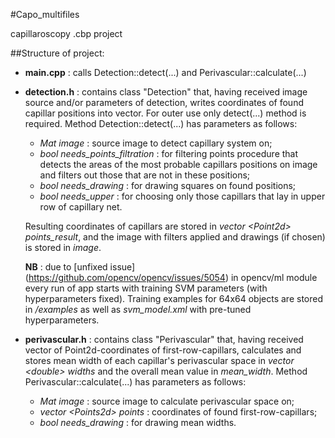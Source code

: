 #Capo_multifiles

capillaroscopy .cbp project

##Structure of project:

* **main.cpp** : calls Detection::detect(...) and Perivascular::calculate(...)

* **detection.h** : contains class "Detection" that, having received image source and/or parameters of detection, writes coordinates of found capillar positions into vector. For outer use only detect(...) method is required.
Method Detection::detect(...) has parameters as follows:

  * *Mat image* : source image to detect capillary system on;
  * *bool needs_points_filtration* : for filtering points procedure that detects the areas of the most probable capillars positions on image and filters out those that are not in these positions;
  * *bool needs_drawing* : for drawing squares on found positions;
  * *bool needs_upper* : for choosing only those capillars that lay in upper row of capillary net.
  
  Resulting coordinates of capillars are stored in *vector \<Point2d\> points_result*, and the image with filters applied and drawings (if chosen) is stored in *image*.

  **NB** : due to [unfixed issue] (https://github.com/opencv/opencv/issues/5054) in opencv/ml module every run of app starts with training SVM parameters (with hyperparameters fixed). Training examples for 64x64 objects are stored in */examples* as well as *svm_model.xml* with pre-tuned hyperparameters.

* **perivascular.h** : contains class "Perivascular" that, having received vector of Point2d-coordinates of first-row-capillars, calculates and stores mean width of each capillar's perivascular space in *vector \<double\> widths* and the overall mean value in *mean_width*. 
Method Perivascular::calculate(...) has parameters as follows:
  * *Mat image* : source image to calculate perivascular space on;
  * *vector \<Points2d\> points* : coordinates of found first-row-capillars;
  * *bool needs_drawing* : for drawing mean widths.
